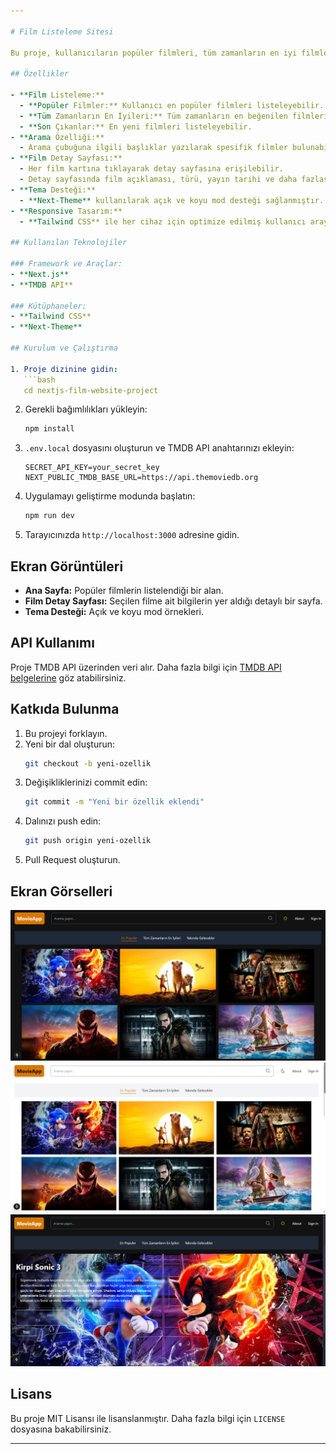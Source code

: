 ```yaml
---

# Film Listeleme Sitesi

Bu proje, kullanıcıların popüler filmleri, tüm zamanların en iyi filmlerini ve son çıkan filmleri listeleyebileceği bir web uygulamasıdır. **Next.js** ile geliştirilmiş olup, modern bir tasarım ve kullanıcı dostu bir arayüz sunar. Film verileri **TMDB API** üzerinden alınmaktadır.  

## Özellikler

- **Film Listeleme:**
  - **Popüler Filmler:** Kullanıcı en popüler filmleri listeleyebilir.  
  - **Tüm Zamanların En İyileri:** Tüm zamanların en beğenilen filmlerini görüntüleyebilir.  
  - **Son Çıkanlar:** En yeni filmleri listeleyebilir.  
- **Arama Özelliği:**
  - Arama çubuğuna ilgili başlıklar yazılarak spesifik filmler bulunabilir.  
- **Film Detay Sayfası:**
  - Her film kartına tıklayarak detay sayfasına erişilebilir.
  - Detay sayfasında film açıklaması, türü, yayın tarihi ve daha fazlası yer alır.  
- **Tema Desteği:**
  - **Next-Theme** kullanılarak açık ve koyu mod desteği sağlanmıştır.  
- **Responsive Tasarım:**
  - **Tailwind CSS** ile her cihaz için optimize edilmiş kullanıcı arayüzü.

## Kullanılan Teknolojiler

### Framework ve Araçlar:
- **Next.js**  
- **TMDB API**

### Kütüphaneler:
- **Tailwind CSS**  
- **Next-Theme**

## Kurulum ve Çalıştırma

1. Proje dizinine gidin:
   ```bash
   cd nextjs-film-website-project
   ```
2. Gerekli bağımlılıkları yükleyin:
   ```bash
   npm install
   ```
3. `.env.local` dosyasını oluşturun ve TMDB API anahtarınızı ekleyin:
   ```env
   SECRET_API_KEY=your_secret_key
   NEXT_PUBLIC_TMDB_BASE_URL=https://api.themoviedb.org
   ```
4. Uygulamayı geliştirme modunda başlatın:
   ```bash
   npm run dev
   ```
5. Tarayıcınızda `http://localhost:3000` adresine gidin.

## Ekran Görüntüleri

- **Ana Sayfa:** Popüler filmlerin listelendiği bir alan.  
- **Film Detay Sayfası:** Seçilen filme ait bilgilerin yer aldığı detaylı bir sayfa.  
- **Tema Desteği:** Açık ve koyu mod örnekleri.

## API Kullanımı

Proje TMDB API üzerinden veri alır. Daha fazla bilgi için [TMDB API belgelerine](https://developer.themoviedb.org/docs) göz atabilirsiniz.

## Katkıda Bulunma

1. Bu projeyi forklayın.  
2. Yeni bir dal oluşturun:  
   ```bash
   git checkout -b yeni-ozellik
   ```
3. Değişikliklerinizi commit edin:  
   ```bash
   git commit -m "Yeni bir özellik eklendi"
   ```
4. Dalınızı push edin:  
   ```bash
   git push origin yeni-ozellik
   ```
5. Pull Request oluşturun.


## Ekran Görselleri
![Uygulama Görüntüsü](./screenshots/ss1.png)
![Uygulama Görüntüsü](./screenshots/ss2.png)
![Uygulama Görüntüsü](./screenshots/ss3.png)


## Lisans

Bu proje MIT Lisansı ile lisanslanmıştır. Daha fazla bilgi için `LICENSE` dosyasına bakabilirsiniz.

---
```


